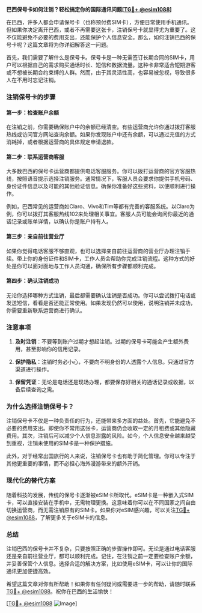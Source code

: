 **巴西保号卡如何注销？轻松搞定你的国际通讯问题[[TG💪+ @esim1088](https://t.me/s/esim1088)]**

在巴西，许多人都会申请保号卡（也称预付费SIM卡），方便日常使用手机通讯。但如果你决定离开巴西，或者不再需要这张卡，注销保号卡就显得尤为重要了。这不仅能避免不必要的费用支出，还能保护个人信息安全。那么，如何注销巴西的保号卡呢？这篇文章将为你详细解答这一问题。

首先，我们需要了解什么是保号卡。保号卡是一种无需签订长期合同的SIM卡，用户可以根据自己的需求购买通话时长、短信和数据流量。这种卡非常适合短期游客或不想被长期合约束缚的人群。然而，由于其灵活性高，也容易被忽视，导致很多人在不用时忘记注销。

### 注销保号卡的步骤

#### 第一步：检查账户余额
在注销之前，你需要确保账户中的余额已经清空。有些运营商允许你通过拨打客服热线或访问官方网站查询余额。如果你发现账户中还有余额，可以通过充值的方式消耗掉，或者根据运营商的具体规定申请退款。

#### 第二步：联系运营商客服
大多数巴西的保号卡运营商都提供电话客服服务。你可以拨打运营商的官方客服热线，按照语音提示选择注销服务。通常情况下，客服人员会要求你提供手机号码、身份证件信息以及可能的其他验证信息。确保你准备好这些资料，以便顺利进行操作。

例如，巴西常见的运营商如Claro、Vivo和Tim等都有完善的客服系统。以Claro为例，你可以拨打其客服热线102来处理相关事宜。客服人员可能会询问你最近的通话记录或账单详情，以确认你是账户持有人。

#### 第三步：亲自前往营业厅
如果你觉得电话客服不够直观，也可以选择亲自前往运营商的营业厅办理注销手续。带上你的身份证件和SIM卡，工作人员会帮助你完成注销流程。这种方式的好处是你可以面对面地与工作人员沟通，确保所有步骤都顺利完成。

#### 第四步：确认注销成功
无论你选择哪种方式注销，最后都需要确认注销是否成功。你可以尝试拨打电话或发送短信，看看是否还能正常使用。如果发现仍然可以使用，说明注销并未成功，你需要重新联系运营商进行确认。

### 注意事项

1. **及时注销**：不要等到账户过期才想起注销。过期的保号卡可能会产生额外费用，甚至影响你的信用记录。
   
2. **保护隐私**：注销时务必小心，不要向不明身份的人透露个人信息。只通过官方渠道进行操作。

3. **保留凭证**：无论是电话还是现场办理，都要保存好相关的通话记录或收据，以备后续查询之需。

### 为什么选择注销保号卡？

注销保号卡不仅是一种负责任的行为，还能带来多方面的益处。首先，它能避免不必要的费用支出。即使你不常用这张卡，运营商仍会收取一定的月租费或其他隐藏费用。其次，注销后可以减少个人信息泄露的风险。如今，个人信息安全越来越受到重视，注销未使用的SIM卡是一种保护措施。

此外，对于经常出国旅行的人来说，注销保号卡也有助于简化管理。你可以专注于其他更重要的事情，而不必担心海外漫游带来的额外开销。

### 现代化的替代方案

随着科技的发展，传统的保号卡逐渐被eSIM卡所取代。eSIM卡是一种嵌入式SIM卡，可以直接安装在手机中，无需物理更换。这意味着你可以在不同国家之间自由切换运营商，而无需注销原有的SIM卡。如果你对eSIM感兴趣，可以关注[TG💪+ @esim1088](https://t.me/s/esim1088)，了解更多关于eSIM卡的信息。

### 总结

注销巴西的保号卡并不复杂，只要按照正确的步骤操作即可。无论是通过电话客服还是亲自前往营业厅，都可以顺利完成。记住，在注销之前一定要检查账户余额，并妥善保管个人信息。选择合适的解决方案，比如使用eSIM卡，可以让你的国际通讯更加便捷高效。

希望这篇文章对你有所帮助！如果你有任何疑问或需要进一步的帮助，请随时联系[TG💪+ @esim1088](https://t.me/s/esim1088)。祝你在巴西的生活愉快！

[[TG💪+ @esim1088](https://t.me/s/esim1088) ![Image](https://i.postimg.cc/4NQfJmqS/Snipaste-2025-05-13-00-14-12.png)]